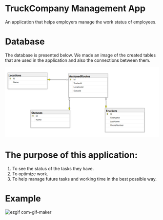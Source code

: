 # TruckCompany Management App

An application that helps employers manage the work status of employees.

# Database

The database is presented below. We made an image of the created tables that are used in the application and also the connections between them.

![](https://github.com/IonutG99/TruckCompanyProject/blob/master/database.png)

# The purpose of this application:

1. To see the status of the tasks they have.
2. To optimize work.
3. To help manage future tasks and working time in the best possible way.

# Example
![ezgif com-gif-maker](https://user-images.githubusercontent.com/62052232/121424229-c9468580-c979-11eb-9c15-12598e57e59e.gif)


